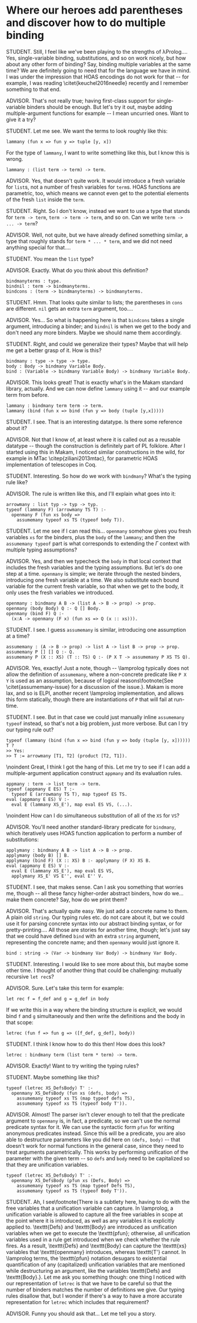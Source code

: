 # Where our heroes add parentheses and discover how to do multiple binding

<!--
```makam
%use "02-stlc.md".
tests : testsuite. %testsuite tests.
```
-->

STUDENT. Still, I feel like we've been playing to the strengths of λProlog.... Yes, single-variable
binding, substitutions, and so on work nicely, but how about any other form of binding? Say, binding
multiple variables at the same time? We are definitely going to need that for the language we have
in mind. I was under the impression that HOAS encodings do not work for that -- for example, I was
reading \citet{keuchel2016needle} recently and I remember something to that end.

ADVISOR. That's not really true; having first-class support for single-variable binders should be
enough. But let's try it out, maybe adding multiple-argument functions for example -- I mean
uncurried ones. Want to give it a try?

STUDENT. Let me see. We want the terms to look roughly like this:
```
lammany (fun x => fun y => tuple [y, x])
```

For the type of `lammany`, I want to write something like this, but I know this is wrong.

```
lammany : (list term -> term) -> term.
```

ADVISOR. Yes, that doesn't quite work. It would introduce a fresh variable for `list`s,
not a number of fresh variables for `term`s. HOAS functions are parametric, too, which
means we cannot even get to the potential elements of the fresh `list` inside the `term`.

STUDENT. Right. So I don't know, instead we want to use a type that stands for `term ->
term`, `term -> term -> term`, and so on. Can we write `term -> ... -> term`?

ADVISOR. Well, not quite, but we have already defined something similar, a type that
roughly stands for `term * ... * term`, and we did not need anything special
for that....

STUDENT. You mean the `list` type?

ADVISOR. Exactly. What do you think about this definition?

```makam-noeval
bindmanyterms : type.
bindnil : term -> bindmanyterms.
bindcons : (term -> bindmanyterms) -> bindmanyterms.
```

STUDENT. Hmm. That looks quite similar to lists; the parentheses in `cons` are
different. `nil` gets an extra `term` argument, too....

ADVISOR. Yes... So what is happening here is that `bindcons` takes a single argument,
introducing a binder; and `bindnil` is when we get to the body and don't need any more
binders. Maybe we should name them accordingly.

STUDENT. Right, and could we generalize their types? Maybe that will help me get a better
grasp of it. How is this?

```makam
bindmany : type -> type -> type.
body : Body -> bindmany Variable Body.
bind : (Variable -> bindmany Variable Body) -> bindmany Variable Body.
```

ADVISOR. This looks great! That is exactly what's in the Makam standard library, actually. And
we can now define `lammany` using it -- and our example term from before.

```makam-noeval
lammany : bindmany term term -> term.
lammany (bind (fun x => bind (fun y => body (tuple [y,x]))))
```

<!--
```makam
lammany : bindmany term term -> term.
refl.typstring (lammany (bind (fun x => bind (fun y => body (tuple [y,x]))))) "term" ?
>> Yes.
```
-->

STUDENT. I see. That is an interesting datatype. Is there some reference about it?

ADVISOR. Not that I know of, at least where it is called out as a reusable datatype -- though the
construction is definitely part of PL folklore. After I started using this in Makam, I noticed
similar constructions in the wild, for example in MTac \citep{ziliani2013mtac}, for parametric HOAS
implementation of telescopes in Coq.

STUDENT. Interesting. So how do we work with `bindmany`? What's the typing rule like?

ADVISOR. The rule is written like this, and I'll explain what goes into it:

```makam-noeval
arrowmany : list typ -> typ -> typ.
typeof (lammany F) (arrowmany TS T) :-
  openmany F (fun xs body =>
    assumemany typeof xs TS (typeof body T)).
```

STUDENT. Let me see if I can read this... `openmany` somehow gives you fresh variables `xs` for the
binders, plus the `body` of the `lammany`; and then the `assumemany typeof` part is what corresponds
to extending the $\Gamma$ context with multiple typing assumptions?

ADVISOR. Yes, and then we typecheck the `body` in that local context that includes the fresh
variables and the typing assumptions. But let's do one step at a time. `openmany` is simple; we
iterate through the nested binders, introducing one fresh variable at a time. We also substitute
each bound variable for the current fresh variable, so that when we get to the body, it only uses
the fresh variables we introduced.

```makam
openmany : bindmany A B -> (list A -> B -> prop) -> prop.
openmany (body Body) Q :- Q [] Body.
openmany (bind F) Q :-
  (x:A -> openmany (F x) (fun xs => Q (x :: xs))).
```

STUDENT. I see. I guess `assumemany` is similar, introducing one assumption at a time?

```makam
assumemany : (A -> B -> prop) -> list A -> list B -> prop -> prop.
assumemany P [] [] Q :- Q.
assumemany P (X :: XS) (T :: TS) Q :- (P X T -> assumemany P XS TS Q).
```

<!--
```makam
arrowmany : list typ -> typ -> typ.
typeof (lammany F) (arrowmany TS T) :-
  openmany F (fun xs body =>
    assumemany typeof xs TS (typeof body T)).
```
-->

ADVISOR. Yes, exactly! Just a note, though -- \lamprolog typically does not allow the definition of `assumemany`, where a non-concrete predicate like `P X Y` is used as an assumption, because of logical reasons\footnote{See \citet{assumemany-issue} for a discussion of the issue.}. Makam is more lax, and so is ELPI, another recent \lamprolog implementation, and allows this form statically, though there are instantiations of `P` that will fail at run-time.

STUDENT. I see. But in that case we could just manually inline `assumemany typeof` instead, so that's not a big problem, just more verbose. But can I try our typing rule out?

```makam
typeof (lammany (bind (fun x => bind (fun y => body (tuple [y, x]))))) T ?
>> Yes:
>> T := arrowmany [T1, T2] (product [T2, T1]).
```

\noindent
Great, I think I got the hang of this. Let me try to see if I can add a multiple-argument application
construct `appmany` and its evaluation rules. 

```
appmany : term -> list term -> term.
typeof (appmany E ES) T :-
  typeof E (arrowmany TS T), map typeof ES TS.
eval (appmany E ES) V :-
  eval E (lammany XS_E'), map eval ES VS, (...).
```

<!--
```makam
appmany : term -> list term -> term.
typeof (appmany E ES) T :-
  typeof E (arrowmany TS T), map typeof ES TS.
```
-->

\noindent
How can I do simultaneous substitution of all of the `XS` for `VS`?

ADVISOR. You'll need another standard-library predicate for `bindmany`,
which iteratively uses HOAS function application to perform a number of substitutions:

```makam
applymany : bindmany A B -> list A -> B -> prop.
applymany (body B) [] B.
applymany (bind F) (X :: XS) B :- applymany (F X) XS B.
eval (appmany E ES) V :-
  eval E (lammany XS_E'), map eval ES VS,
  applymany XS_E' VS E'', eval E'' V.
```

STUDENT. I see, that makes sense. Can I ask you something that worries me, though -- all these fancy higher-order abstract
binders, how do we... make them concrete? Say, how do we print them?

ADVISOR. That's actually quite easy. We just add a concrete name to them. A plain old `string`. Our
typing rules etc. do not care about it, but we could use it for parsing concrete syntax into our
abstract binding syntax, or for pretty-printing.... All those are stories for another time, though;
let's just say that we could have defined `bind` with an extra `string` argument, representing the
concrete name; and then `openmany` would just ignore it.

```makam-noeval
bind : string -> (Var -> bindmany Var Body) -> bindmany Var Body.
```

STUDENT. Interesting. I would like to see more about this, but maybe some other time. I
thought of another thing that could be challenging: mutually recursive `let rec`s?

ADVISOR. Sure. Let's take this term for example:

```
let rec f = f_def and g = g_def in body
```

If we write this in a way where the binding structure is explicit, we would bind
`f` and `g` simultaneously and then write the definitions and the body in that scope:

```
letrec (fun f => fun g => ([f_def, g_def], body))
```

STUDENT. I think I know how to do this then! How does this look?

```makam
letrec : bindmany term (list term * term) -> term.
```

ADVISOR. Exactly! Want to try writing the typing rules?

STUDENT. Maybe something like this?

```makam-noeval
typeof (letrec XS_DefsBody) T' :-
  openmany XS_DefsBody (fun xs (defs, body) =>
    assumemany typeof xs TS (map typeof defs TS),
    assumemany typeof xs TS (typeof body T')).
```

ADVISOR. Almost! The parser isn't clever enough to tell that the predicate argument to `openmany`
is, in fact, a predicate, so we can't use the normal predicate syntax for it. We can use the
syntactic form `pfun` for writing anonymous predicates instead. Since this will be a
predicate, you are also able to destructure parameters like you did here on `(defs, body)` -- that doesn't work for
normal functions in the general case, since they need to treat arguments parametrically.
This works by performing unification of the parameter with the given term -- so `defs` and `body`
need to be capitalized so that they are unification variables.

```makam
typeof (letrec XS_DefsBody) T' :-
  openmany XS_DefsBody (pfun xs (Defs, Body) =>
    assumemany typeof xs TS (map typeof Defs TS),
    assumemany typeof xs TS (typeof Body T')).
```
<!--
```makam
typeof (letrec (bind (fun f => body ([lam T (fun x => app f (app f x))], f)))) T' ?
>> Yes:
>> T' := arrow T T,
>> T := T.
```
-->

<!--
```makam
eval (letrec (bind (fun x => body ([Def x], Body x)))) V :-
  eval (Body (Def (letrec (bind (fun x => body ([Def x], x)))))) V.
```
-->

STUDENT. Ah, I see\footnote{There is a subtlety here, having to do with the free variables that a unification variable
can capture. In \lamprolog, a unification variable is allowed to capture all the free variables in scope at the
point where it is introduced, as well as any variables it is explicitly applied to. \texttt{Defs} and \texttt{Body} are introduced as unification variables when we get to execute the \texttt{pfun}; otherwise, all unification variables used in a rule get introduced when we check whether the rule fires. As a result, \texttt{Defs} and \texttt{Body} can capture the \texttt{xs} variables that \texttt{openmany} introduces, whereas \texttt{T'} cannot. In \lamprolog terms, the \texttt{pfun} notation desugars to existential quantification of any (capitalized) unification variables that are mentioned while destructuring an argument, like the variables \texttt{Defs} and \texttt{Body}.}. Let me ask you something though: one thing I noticed with our representation of `letrec` is that we have to be careful so
that the number of binders matches the number of definitions we give. Our typing rules disallow
that, but I wonder if there's a way to have a more accurate representation for `letrec` which
includes that requirement?

ADVISOR. Funny you should ask that... Let me tell you a story.
